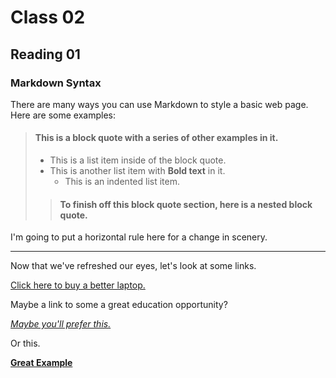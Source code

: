 # Class 02

## Reading 01

### Markdown Syntax

There are many ways you can use Markdown to style a basic web page.  
Here are some examples:

> #### This is a block quote with a series of other examples in it.
>
> - This is a list item inside of the block quote.
> - This is another list item with **Bold text** in it.
>   - This is an indented list item.
>> #### To finish off this block quote section, here is a nested block quote.

I'm going to put a horizontal rule here for a change in scenery.

***

Now that we've refreshed our eyes, let's look at some links.

[Click here to buy a better laptop.](https://www.microsoft.com/EN-GB/store/collections/Laptops?ICID=SSM_Search_Promo_Devices_Laptops_CTA1 "Stop using Apple you filthy animals.")

Maybe a link to some a great education opportunity?

*[Maybe you'll prefer this.](https://techeducators.co.uk ":D")*

Or this.

**[Great Example](https://github.com/Wollivan "Familiar?")**
